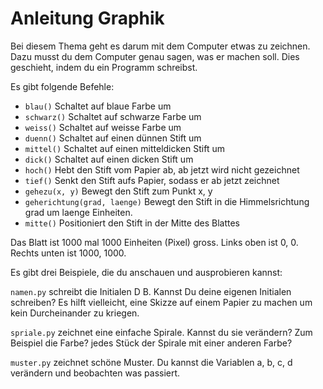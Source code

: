 # Anleitung Graphik

Bei diesem Thema geht es darum mit dem Computer etwas zu zeichnen.
Dazu musst du dem Computer genau sagen, was er machen soll. Dies geschieht,
indem du ein Programm schreibst.

Es gibt folgende Befehle:

- `blau()` Schaltet auf blaue Farbe um
- `schwarz()` Schaltet auf schwarze Farbe um
- `weiss()` Schaltet auf weisse Farbe um
- `duenn()` Schaltet auf einen dünnen Stift um
- `mittel()` Schaltet auf einen mitteldicken Stift um
- `dick()` Schaltet auf einen dicken Stift um
- `hoch()` Hebt den Stift vom Papier ab, ab jetzt wird nicht gezeichnet
- `tief()` Senkt den Stift aufs Papier, sodass er ab jetzt zeichnet
- `gehezu(x, y)` Bewegt den Stift zum Punkt x, y
- `geherichtung(grad, laenge)` Bewegt den Stift in die Himmelsrichtung grad um laenge Einheiten.
- `mitte()` Positioniert den Stift in der Mitte des Blattes

Das Blatt ist 1000 mal 1000 Einheiten (Pixel) gross. Links oben ist 0, 0. Rechts unten ist 1000, 1000.

Es gibt drei Beispiele, die du anschauen und ausprobieren kannst:

`namen.py` schreibt die Initialen D B. Kannst Du deine eigenen Initialen schreiben? Es hilft 
vielleicht, eine Skizze auf einem Papier zu machen um kein Durcheinander zu kriegen.

`spriale.py` zeichnet eine einfache Spirale. Kannst du sie verändern? Zum Beispiel die Farbe?
jedes Stück der Spirale mit einer anderen Farbe?

`muster.py` zeichnet schöne Muster. Du kannst die Variablen a, b, c, d verändern und beobachten
was passiert.
